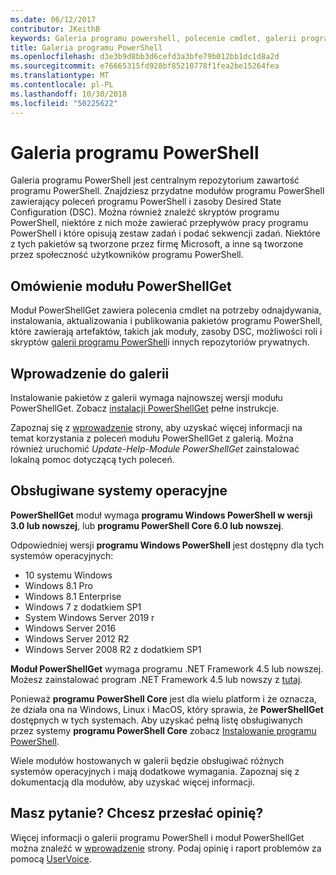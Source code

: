 ```yaml
---
ms.date: 06/12/2017
contributor: JKeithB
keywords: Galeria programu powershell, polecenie cmdlet, galerii programu PowerShell, psget
title: Galeria programu PowerShell
ms.openlocfilehash: d3e3b9d8bb3d6cefd3a3bfe79b012bb1dc1d8a2d
ms.sourcegitcommit: e76665315fd928bf85210778f1fea2be15264fea
ms.translationtype: MT
ms.contentlocale: pl-PL
ms.lasthandoff: 10/30/2018
ms.locfileid: "50225622"
---
```

# <a name="the-powershell-gallery"></a>Galeria programu PowerShell

Galeria programu PowerShell jest centralnym repozytorium zawartość programu PowerShell. Znajdziesz przydatne modułów programu PowerShell zawierający poleceń programu PowerShell i zasoby Desired State Configuration (DSC).
Można również znaleźć skryptów programu PowerShell, niektóre z nich może zawierać przepływów pracy programu PowerShell i które opisują zestaw zadań i podać sekwencji zadań. Niektóre z tych pakietów są tworzone przez firmę Microsoft, a inne są tworzone przez społeczność użytkowników programu PowerShell.

## <a name="powershellget-overview"></a>Omówienie modułu PowerShellGet

Moduł PowerShellGet zawiera polecenia cmdlet na potrzeby odnajdywania, instalowania, aktualizowania i publikowania pakietów programu PowerShell, które zawierają artefaktów, takich jak moduły, zasoby DSC, możliwości roli i skryptów [galerii programu PowerShell](https://www.PowerShellGallery.com)i innych repozytoriów prywatnych.

## <a name="getting-started-with-the-gallery"></a>Wprowadzenie do galerii

Instalowanie pakietów z galerii wymaga najnowszej wersji modułu PowerShellGet.
Zobacz [instalacji PowerShellGet](installing-psget.md) pełne instrukcje.

Zapoznaj się z [wprowadzenie](getting-started.md) strony, aby uzyskać więcej informacji na temat korzystania z poleceń modułu PowerShellGet z galerią. Można również uruchomić *Update-Help-Module PowerShellGet* zainstalować lokalną pomoc dotyczącą tych poleceń.

## <a name="supported-operating-systems"></a>Obsługiwane systemy operacyjne

**PowerShellGet** moduł wymaga **programu Windows PowerShell w wersji 3.0 lub nowszej**, lub **programu PowerShell Core 6.0 lub nowszej**.

Odpowiedniej wersji **programu Windows PowerShell** jest dostępny dla tych systemów operacyjnych:

- 10 systemu Windows
- Windows 8.1 Pro
- Windows 8.1 Enterprise
- Windows 7 z dodatkiem SP1
- System Windows Server 2019 r
- Windows Server 2016
- Windows Server 2012 R2
- Windows Server 2008 R2 z dodatkiem SP1

**Moduł PowerShellGet** wymaga programu .NET Framework 4.5 lub nowszej. Możesz zainstalować program .NET Framework 4.5 lub nowszy z [tutaj](https://msdn.microsoft.com/library/5a4x27ek.aspx).

Ponieważ **programu PowerShell Core** jest dla wielu platform i że oznacza, że działa ona na Windows, Linux i MacOS, który sprawia, że **PowerShellGet** dostępnych w tych systemach. Aby uzyskać pełną listę obsługiwanych przez systemy **programu PowerShell Core** zobacz [Instalowanie programu PowerShell](/powershell/scripting/setup/installing-powershell).

Wiele modułów hostowanych w galerii będzie obsługiwać różnych systemów operacyjnych i mają dodatkowe wymagania. Zapoznaj się z dokumentacją dla modułów, aby uzyskać więcej informacji.

## <a name="got-a-question-have-feedback"></a>Masz pytanie? Chcesz przesłać opinię?

Więcej informacji o galerii programu PowerShell i moduł PowerShellGet można znaleźć w [wprowadzenie](getting-started.md) strony. Podaj opinię i raport problemów za pomocą [UserVoice](http://windowsserver.uservoice.com/forums/301869-powershell).
